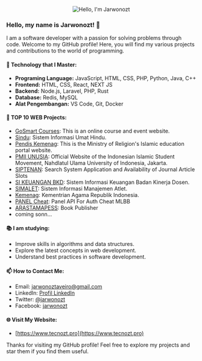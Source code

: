<p align="center">
  <img src="https://github.com/jarwonozt.png" alt="Hello, I'm Jarwonozt" />
</p>

### Hello, my name is Jarwonozt! 👋

I am a software developer with a passion for solving problems through code. Welcome to my GitHub profile! Here, you will find my various projects and contributions to the world of programming.

#### 🚀 Technology that I Master:

- **Programing Language:** JavaScript, HTML, CSS, PHP, Python, Java, C++
- **Frontend:** HTML, CSS, React, NEXT JS
- **Backend:** Node.js, Laravel, PHP, Rust
- **Database:** Redis, MySQL
- **Alat Pengembangan:** VS Code, Git, Docker

#### 💼 TOP 10 WEB Projects:

- [GoSmart Courses](https://gosmart.id): This is an online course and event website.
- [Sindu](https://sindu.kemenag.go.id): Sistem Informasi Umat Hindu.
- [Pendis Kemenag](https://pendis.kemenag.go.id): This is the Ministry of Religion's Islamic education portal website.
- [PMII UNUSIA](https://pmiiunusia.id): Official Website of the Indonesian Islamic Student Movement, Nahdlatul Ulama University of Indonesia, Jakarta.
- [SIPTENAN](https://siptenan.apji.org): Search System Application and Availability of Journal Article Slots
- [SI KEUANGAN BKD](https://bkd2024.gosmart.id/): Sistem Informasi Keuangan Badan Kinerja Dosen.
- [SIMALET](https://si-ponkaisa.my.id/): Sistem Informasi Manajemen Atlet.
- [Kemenag](https://kemenag.go.id): Kementrian Agama Republik Indonesia.
- [PANEL Cheat](https://hanoman.androidapp.io): Panel API For Auth Cheat MLBB
- [ARASTAMAPESS](https://arastamapress.id): Book Publisher
- coming sonn...

#### 📚 I am studying:

- Improve skills in algorithms and data structures.
- Explore the latest concepts in web development.
- Understand best practices in software development.

#### 📫 How to Contact Me:

- Email: [jarwonoztaveiro@gmail.com](mailto:jarwonoztaveiro@email.com)
- LinkedIn: [Profil LinkedIn](https://id.linkedin.com/in/jarwonozt-aveiro-9545851b9)
- Twitter: [@jarwonozt](https://twitter.com/coinimax)
- Facebook: [jarwonozt](https://facebook.com/jarwonozt.jarwonozt)

#### 🌐 Visit My Website:

- [https://www.tecnozt.pro](https://www.tecnozt.pro)

Thanks for visiting my GitHub profile! Feel free to explore my projects and star them if you find them useful.
